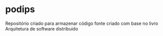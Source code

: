 # podips
Repositório criado para armazenar código fonte criado com base no livro Arquitetura de software distribuido
